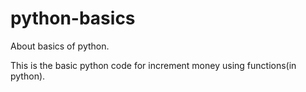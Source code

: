 # python-basics
About basics of python.


This is the basic python code for increment money using functions(in python).
